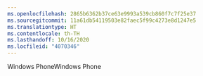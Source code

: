 ```yaml
---
ms.openlocfilehash: 2865b6362b37ce63e9993a539cb860f7c7f25e37
ms.sourcegitcommit: 11a61db54119503e82faec5f99c4273e8d1247e5
ms.translationtype: HT
ms.contentlocale: th-TH
ms.lasthandoff: 10/16/2020
ms.locfileid: "4070346"
---
```

<span data-ttu-id="61c9d-101">Windows Phone</span><span class="sxs-lookup"><span data-stu-id="61c9d-101">Windows Phone</span></span>